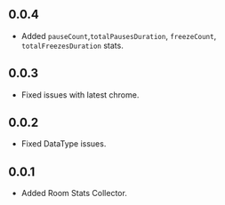 ## 0.0.4

- Added `pauseCount`,`totalPausesDuration`, `freezeCount`, `totalFreezesDuration` stats.

## 0.0.3

- Fixed issues with latest chrome.

## 0.0.2

- Fixed DataType issues.

## 0.0.1

- Added Room Stats Collector.
